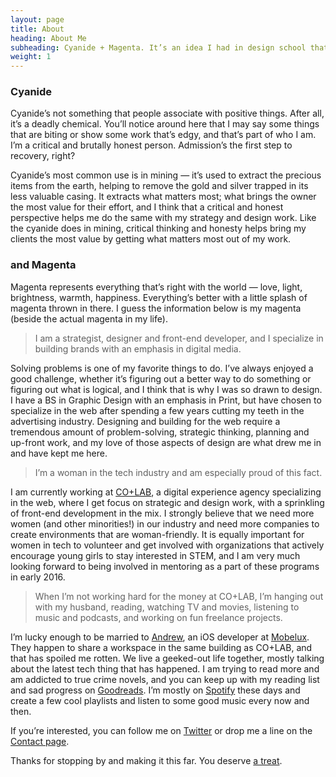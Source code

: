 ```yaml
---
layout: page
title: About
heading: About Me
subheading: Cyanide + Magenta. It’s an idea I had in design school that’s stuck with me over the last decade, and well, I think it’s apropos.
weight: 1
---
```


### Cyanide

Cyanide’s not something that people associate with positive things. After all, it’s a deadly chemical. You’ll notice around here that I may say some things that are biting or show some work that’s edgy, and that’s part of who I am. I’m a critical and brutally honest person. Admission’s the first step to recovery, right?

Cyanide’s most common use is in mining — it’s used to extract the precious items from the earth, helping to remove the gold and silver trapped in its less valuable casing. It extracts what matters most; what brings the owner the most value for their effort, and I think that a critical and honest perspective helps me do the same with my strategy and design work. Like the cyanide does in mining, critical thinking and honesty helps bring my clients the most value by getting what matters most out of my work.

### and Magenta

Magenta represents everything that’s right with the world — love, light, brightness, warmth,  happiness. Everything’s better with a little splash of magenta thrown in there. I guess the information below is my magenta (beside the actual magenta in my life).

> I am a strategist, designer and front-end developer, and I specialize in building brands with an emphasis in digital media.

Solving problems is one of my favorite things to do. I’ve always enjoyed a good challenge, whether it’s figuring out a better way to do something or figuring out what is logical, and I think that is why I was so drawn to design. I have a BS in Graphic Design with an emphasis in Print, but have chosen to specialize in the web after spending a few years cutting my teeth in the advertising industry. Designing and building for the web require a tremendous amount of problem-solving, strategic thinking, planning and up-front work, and my love of those aspects of design are what drew me in and have kept me here.

> I’m a woman in the tech industry and am especially proud of this fact.

I am currently working at [CO+LAB](https://www.teamcolab.com), a digital experience agency specializing in the web, where I get focus on strategic and design work, with a sprinkling of front-end development in the mix. I strongly believe that we need more women (and other minorities!) in our industry and need more companies to create environments that are woman-friendly. It is equally important for women in tech to volunteer and get involved with organizations that actively encourage young girls to stay interested in STEM, and I am very much looking forward to being involved in mentoring as a part of these programs in early 2016.

> When I’m not working hard for the money at CO+LAB, I’m hanging out with my husband, reading, watching TV and movies, listening to music and podcasts, and working on fun freelance projects.

I’m lucky enough to be married to [Andrew](http://www.twitter.com/jamayers), an iOS developer at [Mobelux](http://www.mobelux.com). They happen to share a workspace in the same building as CO+LAB, and that has spoiled me rotten. We live a geeked-out life together, mostly talking about the latest tech thing that has happened. I am trying to read more and am addicted to true crime novels, and you can keep up with my reading list and sad progress on [Goodreads](http://www.goodreads.com/user/show/3880836-caitlyn-mayers). I’m mostly on [Spotify](https://play.spotify.com/user/1246801664?play=true&utm_source=open.spotify.com&utm_medium=open) these days and create a few cool playlists and listen to some good music every now and then. 

If you’re interested, you can follow me on [Twitter](http://www.twitter.com/caitlynmayers) or drop me a line on the [Contact page](/contact.html).

Thanks for stopping by and making it this far. You deserve [a treat](https://twitter.com/AwardsDarwin).